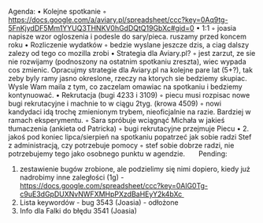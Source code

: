 Agenda:
	•	Kolejne spotkanie
	◦	https://docs.google.com/a/aviary.pl/spreadsheet/ccc?key=0Aq9tg-5FnKjydDF5Mm1YYUQ3THNKV0hGdDQtQ19GbXc#gid=0
	•	1:1
	◦	joasia napisze wzor ogloszenia i podesle do sary/pieca. ruszamy przed koncem roku
	•	Rozliczenie wydatków
	◦	bedzie wyslane jeszcze dzis, a ciag dalszy zalezy od tego co mozilla zrobi
	•	Strategia dla Aviary.pl?
	◦	jest zarzut, ze sie nie rozwijamy (podnoszony na ostatnim spotkaniu zreszta), wiec wypada cos zmienic. Opracujmy strategie dla Aviary.pl na kolejne pare lat (5+?), tak zeby byly ramy jasno okreslone, rzeczy na ktorych sie bedziemy skupiac. Wysle Wam maila z tym, co zaczelam omawiac na spotkaniu i bedziemy kontynuować.
	•	Rekrutacja (bugi 4233 i 3109)
	◦	piecu musi rozpisac nowe bugi rekrutacyjne i machnie to w ciągu 2tyg. (krowa 4509)
	◦	nowi kandydaci idą trochę zmienionym trybem, nieoficjalnie na razie. Bardziej w ramach eksperymentu.
	◦	Sara spróbuje wciągnąć Michała w jakieś tłumaczenia (ankieta od Patricka)
	◦	bugi rekrutacyjne przejmuje Piecu
	•	2. jakoś pod koniec lipca/sierpień na spotkaniu popatrzeć jak sobie radzi Stef z administracją, czy potrzebuje pomocy
	◦	stef sobie dobrze radzi, nie potrzebujemy tego jako osobnego punktu w agendzie.      
Pending:
1. zestawienie bugów zrobione, ale podzielimy się nimi dopiero, kiedy już nadrobimy inne zaległości (1g) - https://docs.google.com/spreadsheet/ccc?key=0AlG0Tg-c9uE3dGpDUXNvNWFXMHpPXzdBaHEyY2k4bXc 
2. Lista keywordów - bug 3543 (Joasia) - odłożone
3. Info dla Falki do błędu 3541 (Joasia)
